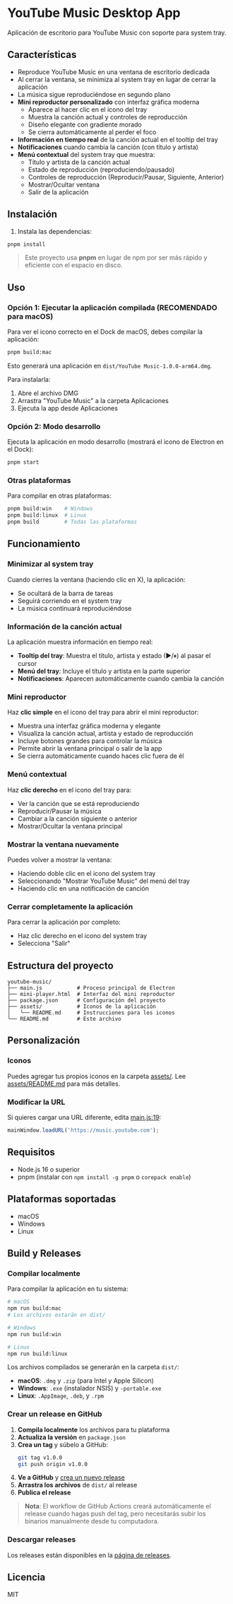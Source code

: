# YouTube Music Desktop App

Aplicación de escritorio para YouTube Music con soporte para system tray.

## Características

- Reproduce YouTube Music en una ventana de escritorio dedicada
- Al cerrar la ventana, se minimiza al system tray en lugar de cerrar la aplicación
- La música sigue reproduciéndose en segundo plano
- **Mini reproductor personalizado** con interfaz gráfica moderna
  - Aparece al hacer clic en el icono del tray
  - Muestra la canción actual y controles de reproducción
  - Diseño elegante con gradiente morado
  - Se cierra automáticamente al perder el foco
- **Información en tiempo real** de la canción actual en el tooltip del tray
- **Notificaciones** cuando cambia la canción (con título y artista)
- **Menú contextual** del system tray que muestra:
  - Título y artista de la canción actual
  - Estado de reproducción (reproduciendo/pausado)
  - Controles de reproducción (Reproducir/Pausar, Siguiente, Anterior)
  - Mostrar/Ocultar ventana
  - Salir de la aplicación

## Instalación

1. Instala las dependencias:
```bash
pnpm install
```

> Este proyecto usa **pnpm** en lugar de npm por ser más rápido y eficiente con el espacio en disco.

## Uso

### Opción 1: Ejecutar la aplicación compilada (RECOMENDADO para macOS)

Para ver el icono correcto en el Dock de macOS, debes compilar la aplicación:

```bash
pnpm build:mac
```

Esto generará una aplicación en `dist/YouTube Music-1.0.0-arm64.dmg`.

Para instalarla:
1. Abre el archivo DMG
2. Arrastra "YouTube Music" a la carpeta Aplicaciones
3. Ejecuta la app desde Aplicaciones

### Opción 2: Modo desarrollo

Ejecuta la aplicación en modo desarrollo (mostrará el icono de Electron en el Dock):
```bash
pnpm start
```

### Otras plataformas

Para compilar en otras plataformas:
```bash
pnpm build:win    # Windows
pnpm build:linux  # Linux
pnpm build        # Todas las plataformas
```

## Funcionamiento

### Minimizar al system tray
Cuando cierres la ventana (haciendo clic en X), la aplicación:
- Se ocultará de la barra de tareas
- Seguirá corriendo en el system tray
- La música continuará reproduciéndose

### Información de la canción actual
La aplicación muestra información en tiempo real:
- **Tooltip del tray**: Muestra el título, artista y estado (▶/⏸) al pasar el cursor
- **Menú del tray**: Incluye el título y artista en la parte superior
- **Notificaciones**: Aparecen automáticamente cuando cambia la canción

### Mini reproductor
Haz **clic simple** en el icono del tray para abrir el mini reproductor:
- Muestra una interfaz gráfica moderna y elegante
- Visualiza la canción actual, artista y estado de reproducción
- Incluye botones grandes para controlar la música
- Permite abrir la ventana principal o salir de la app
- Se cierra automáticamente cuando haces clic fuera de él

### Menú contextual
Haz **clic derecho** en el icono del tray para:
- Ver la canción que se está reproduciendo
- Reproducir/Pausar la música
- Cambiar a la canción siguiente o anterior
- Mostrar/Ocultar la ventana principal

### Mostrar la ventana nuevamente
Puedes volver a mostrar la ventana:
- Haciendo doble clic en el icono del system tray
- Seleccionando "Mostrar YouTube Music" del menú del tray
- Haciendo clic en una notificación de canción

### Cerrar completamente la aplicación
Para cerrar la aplicación por completo:
- Haz clic derecho en el icono del system tray
- Selecciona "Salir"

## Estructura del proyecto

```
youtube-music/
├── main.js           # Proceso principal de Electron
├── mini-player.html  # Interfaz del mini reproductor
├── package.json      # Configuración del proyecto
├── assets/           # Iconos de la aplicación
│   └── README.md     # Instrucciones para los iconos
└── README.md         # Este archivo
```

## Personalización

### Iconos
Puedes agregar tus propios iconos en la carpeta [assets/](assets/). Lee [assets/README.md](assets/README.md) para más detalles.

### Modificar la URL
Si quieres cargar una URL diferente, edita [main.js:19](main.js#L19):
```javascript
mainWindow.loadURL('https://music.youtube.com');
```

## Requisitos

- Node.js 16 o superior
- pnpm (instalar con `npm install -g pnpm` o `corepack enable`)

## Plataformas soportadas

- macOS
- Windows
- Linux

## Build y Releases

### Compilar localmente

Para compilar la aplicación en tu sistema:

```bash
# macOS
npm run build:mac
# Los archivos estarán en dist/

# Windows
npm run build:win

# Linux
npm run build:linux
```

Los archivos compilados se generarán en la carpeta `dist/`:
- **macOS**: `.dmg` y `.zip` (para Intel y Apple Silicon)
- **Windows**: `.exe` (instalador NSIS) y `-portable.exe`
- **Linux**: `.AppImage`, `.deb`, y `.rpm`

### Crear un release en GitHub

1. **Compila localmente** los archivos para tu plataforma
2. **Actualiza la versión** en `package.json`
3. **Crea un tag** y súbelo a GitHub:
   ```bash
   git tag v1.0.0
   git push origin v1.0.0
   ```
4. **Ve a GitHub** y [crea un nuevo release](https://github.com/TU_USUARIO/youtube-music-desktop/releases/new)
5. **Arrastra los archivos** de `dist/` al release
6. **Publica el release**

> **Nota**: El workflow de GitHub Actions creará automáticamente el release cuando hagas push del tag, pero necesitarás subir los binarios manualmente desde tu computadora.

### Descargar releases

Los releases están disponibles en la [página de releases](https://github.com/TU_USUARIO/youtube-music-desktop/releases).

## Licencia

MIT

